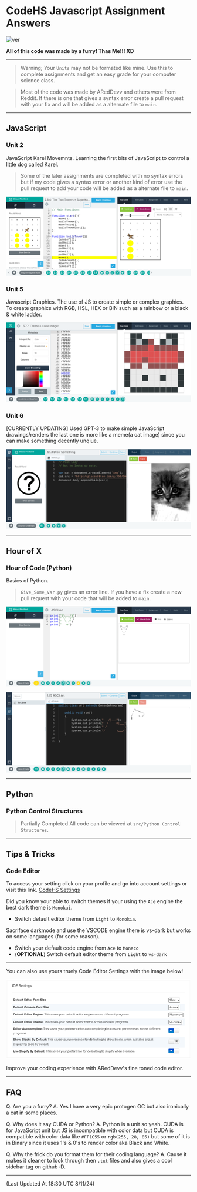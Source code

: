 # CodeHS Javascript Assignment Answers
![ver](https://img.shields.io/badge/version-2.3.5-bright=green?style=flat-square)

**All of this code was made by a furry! Thas Me!!! XD**

***

> Warning; Your `Units` may not be formated like mine. Use this to complete assignments and get an easy grade for your computer science class.

> Most of the code was made by ARedDevv and others were from Reddit. If there is one that gives a syntax error create a pull request with your fix and will be added as a alternate file to `main`.

***
## JavaScript
### Unit 2

JavaScript Karel Movemnts. Learning the first bits of JavaScript to control a little dog called Karel.
> Some of the later assignments are completed with no syntax errors but if my code gives a syntax error or another kind of error use the pull request to add your code will be added as a alternate file to `main`.

![Example U2](https://github.com/ARedDevv/CodeHS-Assignment-Answers/blob/main/images/Screenshot%202023-02-10%209.53.17%20AM.png?raw=true)

### Unit 5

Javascript Graphics. The use of JS to create simple or complex graphics. To create graphics with RGB, HSL, HEX or BIN such as a rainbow or a black & white ladder. 

![Example U5](https://github.com/ARedDevv/CodeHS-Assignment-Answers/blob/main/images/Screenshot%202023-02-10%209.57.14%20AM.png?raw=true)

### Unit 6

[CURRENTLY UPDATING] Used GPT-3 to make simple JavaScript drawings/renders the last one is more like a meme(a cat image) since you can make something decently unqiue.

![Example U6](https://github.com/ARedDevv/CodeHS-Assignment-Answers/blob/main/images/Screenshot%202023-02-10%2010.03.26%20AM.png?raw=true)

***
## Hour of X
### Hour of Code (Python)

Basics of Python.
> `Give_Some_Var.py` gives an error line. If you have a fix create a new pull request with your code that will be added to `main`.

![Example HoC](https://github.com/ARedDevv/CodeHS-Assignment-Answers/blob/main/images/Screenshot%202023-02-10%2010.12.43%20AM.png?raw=true)

![Example of HoJ](https://github.com/ARedDevv/CodeHS-Assignment-Answers/blob/main/images/Screenshot%202023-02-10%2010.09.29%20AM.png?raw=true)

***

## Python
### Python Control Structures
> Partially Completed
All code can be viewed at `src/Python Control Structures`.

***
## Tips & Tricks

### Code Editor

To access your setting click on your profile and go into account settings or visit this link. [CodeHS Settings](https://codehs.com/settings?tab=ide)

Did you know your able to switch themes if your using the `Ace` engine the best dark theme is `Monokai`.
  - Switch default editor theme from `Light` to `Monokia`.

Sacriface darkmode and use the VSCODE engine there is vs-dark but works on some languages (for some reason).
  - Switch your default code engine from `Ace` to `Monaco`
  - (**OPTIONAL**) Switch default editor theme from `Light` to `vs-dark`

***


You can also use yours truely Code Editor Settings with the image below!

![ARedDevv's Editor](https://github.com/ARedDevv/CodeHS-Assignment-Answers/blob/main/images/Screenshot%202023-02-10%2010.38.38%20AM.png?raw=true)

Improve your coding experience with ARedDevv's fine toned code editor.

***

## FAQ

Q. Are you a furry?
A. Yes I have a very epic protogen OC but also ironically a cat in some places.

Q. Why does it say CUDA or Python?
A. Python is a unit so yeah. CUDA is for JavaScript unit but JS is incompatible with color data but CUDA is compatible with color data like `#FF1C55` or `rgb(255, 28, 85)` but some of it is in Binary since it uses 1's & 0's to render color aka Black and White.

Q. Why the frick do you format them for their coding language?
A. Cause it makes it cleaner to look through then `.txt` files and also gives a cool sidebar tag on github :D.

***
(Last Updated At 18:30 UTC 8/11/24)

